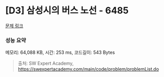 # [D3] 삼성시의 버스 노선 - 6485 

[문제 링크](https://swexpertacademy.com/main/code/problem/problemDetail.do?contestProbId=AWczm7QaACgDFAWn) 

### 성능 요약

메모리: 64,088 KB, 시간: 253 ms, 코드길이: 543 Bytes



> 출처: SW Expert Academy, https://swexpertacademy.com/main/code/problem/problemList.do
